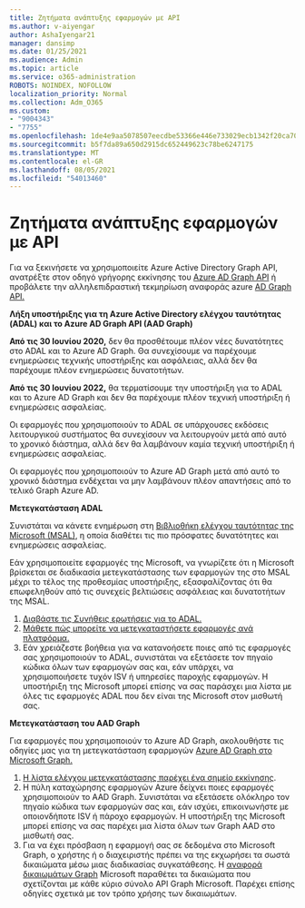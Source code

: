 ```yaml
---
title: Ζητήματα ανάπτυξης εφαρμογών με API
ms.author: v-aiyengar
author: AshaIyengar21
manager: dansimp
ms.date: 01/25/2021
ms.audience: Admin
ms.topic: article
ms.service: o365-administration
ROBOTS: NOINDEX, NOFOLLOW
localization_priority: Normal
ms.collection: Adm_O365
ms.custom:
- "9004343"
- "7755"
ms.openlocfilehash: 1de4e9aa5078507eecdbe53366e446e733029ecb1342f20ca701fa7f95a06fa9
ms.sourcegitcommit: b5f7da89a650d2915dc652449623c78be6247175
ms.translationtype: MT
ms.contentlocale: el-GR
ms.lasthandoff: 08/05/2021
ms.locfileid: "54013460"
---
```

# <a name="issues-developing-applications-with-apis"></a>Ζητήματα ανάπτυξης εφαρμογών με API

Για να ξεκινήσετε να χρησιμοποιείτε Azure Active Directory Graph API, ανατρέξτε στον οδηγό γρήγορης εκκίνησης του [Azure AD Graph API](https://docs.microsoft.com/azure/active-directory/develop/microsoft-graph-intro) ή προβάλετε την αλληλεπιδραστική τεκμηρίωση αναφοράς azure [AD Graph API.](https://docs.microsoft.com/previous-versions/azure/ad/graph/api/api-catalog)

**Λήξη υποστήριξης για τη Azure Active Directory ελέγχου ταυτότητας (ADAL) και το Azure AD Graph API (AAD Graph)**

**Από τις 30 Ιουνίου 2020,** δεν θα προσθέτουμε πλέον νέες δυνατότητες στο ADAL και το Azure AD Graph. Θα συνεχίσουμε να παρέχουμε ενημερώσεις τεχνικής υποστήριξης και ασφάλειας, αλλά δεν θα παρέχουμε πλέον ενημερώσεις δυνατοτήτων.

**Από τις 30 Ιουνίου 2022,** θα τερματίσουμε την υποστήριξη για το ADAL και το Azure AD Graph και δεν θα παρέχουμε πλέον τεχνική υποστήριξη ή ενημερώσεις ασφαλείας.

Οι εφαρμογές που χρησιμοποιούν το ADAL σε υπάρχουσες εκδόσεις λειτουργικού συστήματος θα συνεχίσουν να λειτουργούν μετά από αυτό το χρονικό διάστημα, αλλά δεν θα λαμβάνουν καμία τεχνική υποστήριξη ή ενημερώσεις ασφαλείας.

Οι εφαρμογές που χρησιμοποιούν το Azure AD Graph μετά από αυτό το χρονικό διάστημα ενδέχεται να μην λαμβάνουν πλέον απαντήσεις από το τελικό Graph Azure AD.

**Μετεγκατάσταση ADAL**

Συνιστάται να κάνετε ενημέρωση στη [Βιβλιοθήκη ελέγχου ταυτότητας της Microsoft (MSAL)](https://docs.microsoft.com/azure/active-directory/develop/v2-overview), η οποία διαθέτει τις πιο πρόσφατες δυνατότητες και ενημερώσεις ασφαλείας.

Εάν χρησιμοποιείτε εφαρμογές της Microsoft, να γνωρίζετε ότι η Microsoft βρίσκεται σε διαδικασία μετεγκατάστασης των εφαρμογών της στο MSAL μέχρι το τέλος της προθεσμίας υποστήριξης, εξασφαλίζοντας ότι θα επωφεληθούν από τις συνεχείς βελτιώσεις ασφάλειας και δυνατοτήτων της MSAL.

1. [Διαβάστε τις Συνήθεις ερωτήσεις για το ADAL.](https://docs.microsoft.com/azure/active-directory/develop/msal-migration#frequently-asked-questions-faq)
1. [Μάθετε πώς μπορείτε να μετεγκαταστήσετε εφαρμογές ανά πλατφόρμα.](https://docs.microsoft.com/azure/active-directory/develop/msal-migration#frequently-asked-questions-faq)
1. Εάν χρειάζεστε βοήθεια για να κατανοήσετε ποιες από τις εφαρμογές σας χρησιμοποιούν το ADAL, συνιστάται να εξετάσετε τον πηγαίο κώδικα όλων των εφαρμογών σας και, εάν υπάρχει, να χρησιμοποιήσετε τυχόν ISV ή υπηρεσίες παροχής εφαρμογών. Η υποστήριξη της Microsoft μπορεί επίσης να σας παράσχει μια λίστα με όλες τις εφαρμογές ADAL που δεν είναι της Microsoft στον μισθωτή σας.

**Μετεγκατάσταση του AAD Graph**

Για εφαρμογές που χρησιμοποιούν το Azure AD Graph, ακολουθήστε τις οδηγίες μας για τη μετεγκατάσταση εφαρμογών [Azure AD Graph στο Microsoft Graph.](https://docs.microsoft.com/graph/migrate-azure-ad-graph-overview?view=graph-rest-1.0&preserve-view=true)

1. [Η λίστα ελέγχου μετεγκατάστασης παρέχει ένα σημείο εκκίνησης](https://docs.microsoft.com/graph/migrate-azure-ad-graph-planning-checklist). 
1. Η πύλη καταχώρησης εφαρμογών Azure δείχνει ποιες εφαρμογές χρησιμοποιούν το AAD Graph. Συνιστάται να εξετάσετε ολόκληρο τον πηγαίο κώδικα των εφαρμογών σας και, εάν ισχύει, επικοινωνήστε με οποιονδήποτε ISV ή πάροχο εφαρμογών. Η υποστήριξη της Microsoft μπορεί επίσης να σας παρέχει μια λίστα όλων των Graph AAD στο μισθωτή σας.
1. Για να έχει πρόσβαση η εφαρμογή σας σε δεδομένα στο Microsoft Graph, ο χρήστης ή ο διαχειριστής πρέπει να της εκχωρήσει τα σωστά δικαιώματα μέσω μιας διαδικασίας συγκατάθεσης. Η [αναφορά δικαιωμάτων Graph](https://docs.microsoft.com/graph/permissions-reference?context=graph%2Fapi%2Fbeta&view=graph-rest-beta&preserve-view=true) Microsoft παραθέτει τα δικαιώματα που σχετίζονται με κάθε κύριο σύνολο API Graph Microsoft. Παρέχει επίσης οδηγίες σχετικά με τον τρόπο χρήσης των δικαιωμάτων.

